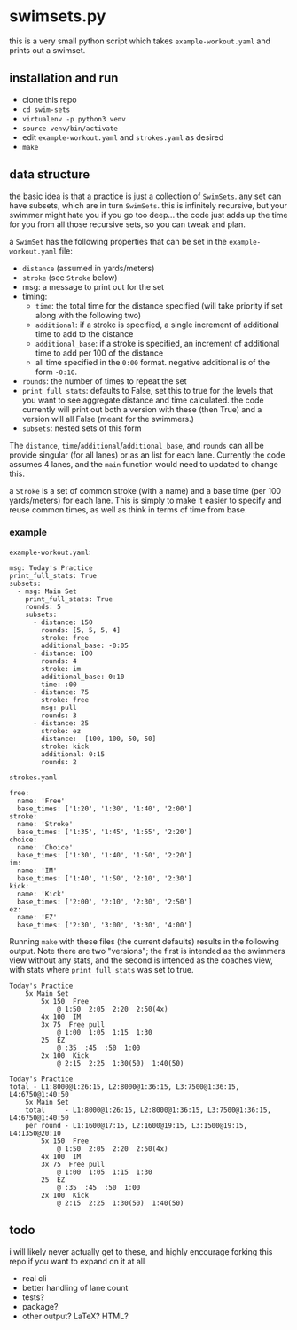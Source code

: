 # swimsets.py

this is a very small python script which takes `example-workout.yaml` and prints out a swimset.

## installation and run
- clone this repo
- `cd swim-sets`
- `virtualenv -p python3 venv`
- `source venv/bin/activate`
- edit `example-workout.yaml` and `strokes.yaml` as desired
- `make`

## data structure

the basic idea is that a practice is just a collection of `SwimSets`. any set can have subsets, which are in turn `SwimSets`. this is infinitely recursive, but your swimmer might hate you if you go too deep... the code just adds up the time for you from all those recursive sets, so you can tweak and plan.

a `SwimSet` has the following properties that can be set in the `example-workout.yaml` file:
- `distance` (assumed in yards/meters)
- `stroke` (see `Stroke` below)
- msg: a message to print out for the set
- timing:
  - `time`: the total time for the distance specified (will take priority if set along with the following two)
  - `additional`: if a stroke is specified, a single increment of additional time to add to the distance
  - `additional_base`: if a stroke is specified, an increment of additional time to add per 100 of the distance
  - all time specified in the `0:00` format. negative additional is of the form `-0:10`.
- `rounds`: the number of times to repeat the set
- `print_full_stats`: defaults to False, set this to true for the levels that you want to see aggregate distance and time calculated. the code currently will print out both a version with these (then True) and a version will all False (meant for the swimmers.)
- `subsets`: nested sets of this form

The `distance`, `time`/`additional`/`additional_base`, and `rounds` can all be provide singular (for all lanes) or as an list for each lane. Currently the code assumes 4 lanes, and the `main` function would need to updated to change this.

a `Stroke` is a set of common stroke (with a name) and a base time (per 100 yards/meters) for each lane. This is simply to make it easier to specify and reuse common times, as well as think in terms of time from base.

### example

`example-workout.yaml`:
```
msg: Today's Practice
print_full_stats: True
subsets:
  - msg: Main Set
    print_full_stats: True
    rounds: 5
    subsets:
      - distance: 150
        rounds: [5, 5, 5, 4]
        stroke: free
        additional_base: -0:05
      - distance: 100
        rounds: 4
        stroke: im
        additional_base: 0:10
        time: :00
      - distance: 75
        stroke: free
        msg: pull
        rounds: 3
      - distance: 25
        stroke: ez
      - distance:  [100, 100, 50, 50]
        stroke: kick
        additional: 0:15
        rounds: 2
```

`strokes.yaml`
```
free:
  name: 'Free'
  base_times: ['1:20', '1:30', '1:40', '2:00']
stroke:
  name: 'Stroke'
  base_times: ['1:35', '1:45', '1:55', '2:20']
choice:
  name: 'Choice'
  base_times: ['1:30', '1:40', '1:50', '2:20']
im:
  name: 'IM'
  base_times: ['1:40', '1:50', '2:10', '2:30']
kick:
  name: 'Kick'
  base_times: ['2:00', '2:10', '2:30', '2:50']
ez:
  name: 'EZ'
  base_times: ['2:30', '3:00', '3:30', '4:00']
```

Running `make` with these files (the current defaults) results in the following output. Note there are two "versions"; the first is intended as the swimmers view without any stats, and the second is intended as the coaches view, with stats where `print_full_stats` was set to true.

```
Today's Practice
    5x Main Set
        5x 150  Free
            @ 1:50  2:05  2:20  2:50(4x)
        4x 100  IM
        3x 75  Free pull
            @ 1:00  1:05  1:15  1:30
        25  EZ
            @ :35  :45  :50  1:00
        2x 100  Kick
            @ 2:15  2:25  1:30(50)  1:40(50)

Today's Practice
total - L1:8000@1:26:15, L2:8000@1:36:15, L3:7500@1:36:15, L4:6750@1:40:50
    5x Main Set
    total     - L1:8000@1:26:15, L2:8000@1:36:15, L3:7500@1:36:15, L4:6750@1:40:50
    per round - L1:1600@17:15, L2:1600@19:15, L3:1500@19:15, L4:1350@20:10
        5x 150  Free
            @ 1:50  2:05  2:20  2:50(4x)
        4x 100  IM
        3x 75  Free pull
            @ 1:00  1:05  1:15  1:30
        25  EZ
            @ :35  :45  :50  1:00
        2x 100  Kick
            @ 2:15  2:25  1:30(50)  1:40(50)
```



## todo
i will likely never actually get to these, and highly encourage forking this repo if you want to expand on it at all

- real cli
- better handling of lane count
- tests?
- package?
- other output? LaTeX? HTML?
